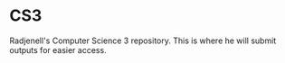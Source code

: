 # CS3
Radjenell's Computer Science 3 repository.
This is where he will submit outputs for easier access.
